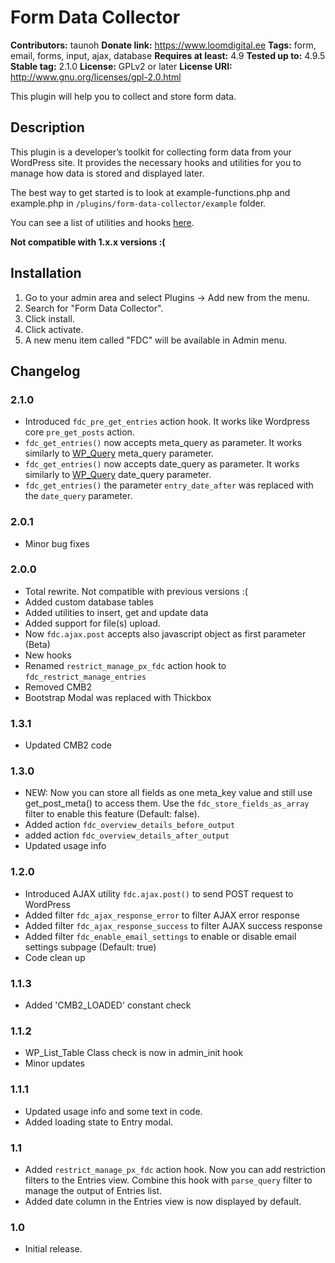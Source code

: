 # Form Data Collector

**Contributors:** taunoh
**Donate link:** https://www.loomdigital.ee
**Tags:** form, email, forms, input, ajax, database
**Requires at least:** 4.9
**Tested up to:** 4.9.5
**Stable tag:** 2.1.0
**License:** GPLv2 or later
**License URI:** http://www.gnu.org/licenses/gpl-2.0.html

This plugin will help you to collect and store form data.


## Description

This plugin is a developer’s toolkit for collecting form data from your WordPress site. It provides the necessary hooks and utilities for you to manage how data is stored and displayed later.

The best way to get started is to look at example-functions.php and example.php in `/plugins/form-data-collector/example` folder.

You can see a list of utilities and hooks [here](https://github.com/taunoha/form-data-collector/wiki/).

**Not compatible with 1.x.x versions :(**

## Installation

1. Go to your admin area and select Plugins -> Add new from the menu.
2. Search for "Form Data Collector".
3. Click install.
4. Click activate.
5. A new menu item called "FDC" will be available in Admin menu.

## Changelog

### 2.1.0
* Introduced `fdc_pre_get_entries` action hook. It works like Wordpress core `pre_get_posts` action.
* `fdc_get_entries()` now accepts meta_query as parameter. It works similarly to [WP_Query](https://codex.wordpress.org/Class_Reference/WP_Query#Custom_Field_Parameters) meta_query parameter.
* `fdc_get_entries()` now accepts date_query as parameter. It works similarly to [WP_Query](https://codex.wordpress.org/Class_Reference/WP_Query#Date_Parameters) date_query parameter.
* `fdc_get_entries()` the parameter `entry_date_after` was replaced with the `date_query` parameter.

### 2.0.1
* Minor bug fixes

### 2.0.0
* Total rewrite. Not compatible with previous versions :(
* Added custom database tables
* Added utilities to insert, get and update data
* Added support for file(s) upload.
* Now `fdc.ajax.post` accepts also javascript object as first parameter (Beta)
* New hooks
* Renamed `restrict_manage_px_fdc` action hook to `fdc_restrict_manage_entries`
* Removed CMB2
* Bootstrap Modal was replaced with Thickbox

### 1.3.1
* Updated CMB2 code

### 1.3.0
* NEW: Now you can store all fields as one meta_key value and still use get_post_meta() to access them. Use the `fdc_store_fields_as_array` filter to enable this feature (Default: false).
* Added action `fdc_overview_details_before_output`
* added action `fdc_overview_details_after_output`
* Updated usage info

### 1.2.0
* Introduced AJAX utility `fdc.ajax.post()` to send POST request to WordPress
* Added filter `fdc_ajax_response_error` to filter AJAX error response
* Added filter `fdc_ajax_response_success` to filter AJAX success response
* Added filter `fdc_enable_email_settings` to enable or disable email settings subpage (Default: true)
* Code clean up

### 1.1.3
* Added 'CMB2_LOADED' constant check

### 1.1.2
* WP_List_Table Class check is now in admin_init hook
* Minor updates

### 1.1.1
* Updated usage info and some text in code.
* Added loading state to Entry modal.

### 1.1
* Added `restrict_manage_px_fdc` action hook. Now you can add restriction filters to the Entries view. Combine this hook with `parse_query` filter to manage the output of Entries list.
* Added date column in the Entries view is now displayed by default.

### 1.0
* Initial release.
